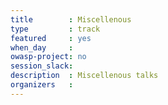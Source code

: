 ```yaml
---
title        : Miscellenous
type         : track
featured     : yes
when_day     : 
owasp-project: no
session_slack: 
description  : Miscellenous talks
organizers   :
---
```

